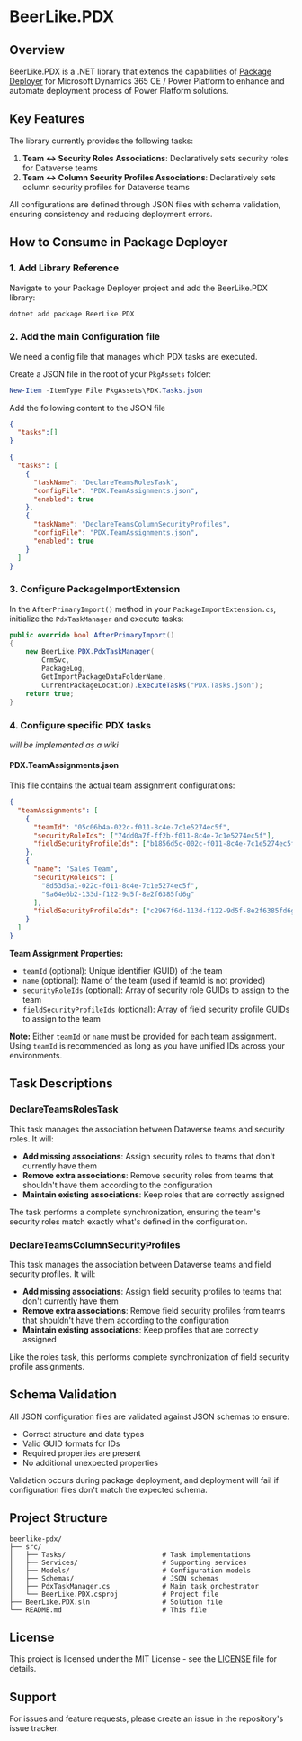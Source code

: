 # BeerLike.PDX

## Overview

BeerLike.PDX is a .NET library that extends the capabilities of [Package Deployer](https://learn.microsoft.com/en-us/power-platform/alm/package-deployer-tool) for Microsoft Dynamics 365 CE / Power Platform to enhance and automate deployment process of Power Platform solutions.

## Key Features

The library currently provides the following tasks:

1. **Team ↔ Security Roles Associations**: Declaratively sets security roles for Dataverse teams
2. **Team ↔ Column Security Profiles Associations**: Declaratively sets column security profiles for Dataverse teams

All configurations are defined through JSON files with schema validation, ensuring consistency and reducing deployment errors.

## How to Consume in Package Deployer

### 1. Add Library Reference

Navigate to your Package Deployer project and add the BeerLike.PDX library:

```bash
dotnet add package BeerLike.PDX
```

### 2. Add the main Configuration file

We need a config file that manages which PDX tasks are executed.

Create a JSON file in the root of your `PkgAssets` folder:

```powershell
New-Item -ItemType File PkgAssets\PDX.Tasks.json
```

Add the following content to the JSON file

```json
{
  "tasks":[]
}
```



```json
{
  "tasks": [
    {
      "taskName": "DeclareTeamsRolesTask",
      "configFile": "PDX.TeamAssignments.json",
      "enabled": true
    },
    {
      "taskName": "DeclareTeamsColumnSecurityProfiles",
      "configFile": "PDX.TeamAssignments.json",
      "enabled": true
    }
  ]
}
```



### 3. Configure PackageImportExtension

In the `AfterPrimaryImport()` method in your `PackageImportExtension.cs`, initialize the `PdxTaskManager` and execute tasks:

```csharp
public override bool AfterPrimaryImport()
{
    new BeerLike.PDX.PdxTaskManager(
        CrmSvc,
        PackageLog,
        GetImportPackageDataFolderName,
        CurrentPackageLocation).ExecuteTasks("PDX.Tasks.json");
    return true;
}
```

### 4. Configure specific PDX tasks
_will be implemented as a wiki_ 


#### PDX.TeamAssignments.json

This file contains the actual team assignment configurations:

```json
{
  "teamAssignments": [
    {
      "teamId": "05c06b4a-022c-f011-8c4e-7c1e5274ec5f",
      "securityRoleIds": ["74dd0a7f-ff2b-f011-8c4e-7c1e5274ec5f"],
      "fieldSecurityProfileIds": ["b1856d5c-002c-f011-8c4e-7c1e5274ec5f"]
    },
    {
      "name": "Sales Team",
      "securityRoleIds": [
        "8d53d5a1-022c-f011-8c4e-7c1e5274ec5f",
        "9a64e6b2-133d-f122-9d5f-8e2f6385fd6g"
      ],
      "fieldSecurityProfileIds": ["c2967f6d-113d-f122-9d5f-8e2f6385fd6g"]
    }
  ]
}
```

**Team Assignment Properties:**

- `teamId` (optional): Unique identifier (GUID) of the team
- `name` (optional): Name of the team (used if teamId is not provided)
- `securityRoleIds` (optional): Array of security role GUIDs to assign to the team
- `fieldSecurityProfileIds` (optional): Array of field security profile GUIDs to assign to the team

**Note:** Either `teamId` or `name` must be provided for each team assignment. Using `teamId` is recommended as long as you have unified IDs across your environments.

## Task Descriptions

### DeclareTeamsRolesTask

This task manages the association between Dataverse teams and security roles. It will:

- **Add missing associations**: Assign security roles to teams that don't currently have them
- **Remove extra associations**: Remove security roles from teams that shouldn't have them according to the configuration
- **Maintain existing associations**: Keep roles that are correctly assigned

The task performs a complete synchronization, ensuring the team's security roles match exactly what's defined in the configuration.

### DeclareTeamsColumnSecurityProfiles

This task manages the association between Dataverse teams and field security profiles. It will:

- **Add missing associations**: Assign field security profiles to teams that don't currently have them
- **Remove extra associations**: Remove field security profiles from teams that shouldn't have them according to the configuration
- **Maintain existing associations**: Keep profiles that are correctly assigned

Like the roles task, this performs complete synchronization of field security profile assignments.

## Schema Validation

All JSON configuration files are validated against JSON schemas to ensure:

- Correct structure and data types
- Valid GUID formats for IDs
- Required properties are present
- No additional unexpected properties

Validation occurs during package deployment, and deployment will fail if configuration files don't match the expected schema.

## Project Structure

```
beerlike-pdx/
├── src/
│   ├── Tasks/                        # Task implementations
│   ├── Services/                     # Supporting services
│   ├── Models/                       # Configuration models
│   ├── Schemas/                      # JSON schemas
│   ├── PdxTaskManager.cs             # Main task orchestrator
│   └── BeerLike.PDX.csproj           # Project file
├── BeerLike.PDX.sln                  # Solution file
└── README.md                         # This file
```

## License

This project is licensed under the MIT License - see the [LICENSE](LICENSE) file for details.

## Support

For issues and feature requests, please create an issue in the repository's issue tracker.
